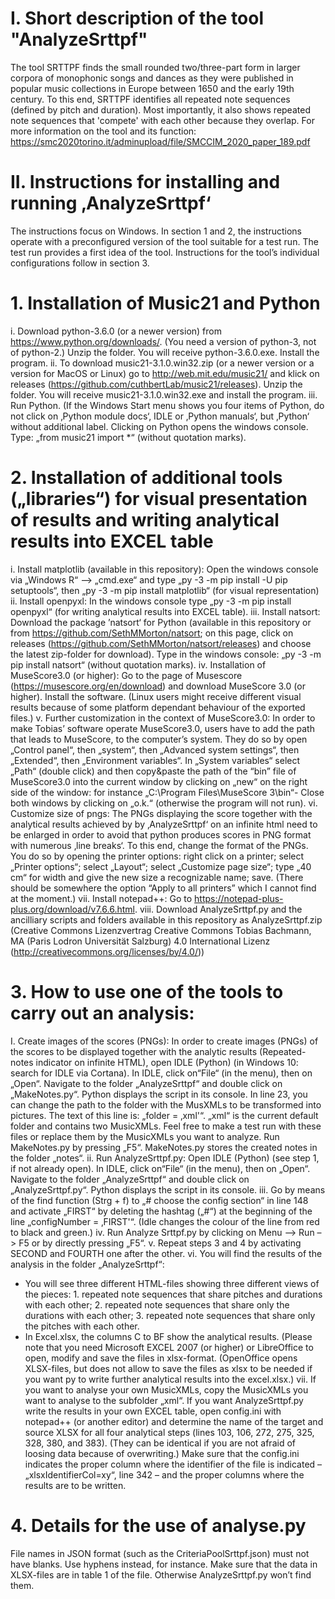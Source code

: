 # I. Short description of the tool "AnalyzeSrttpf"
The tool SRTTPF finds the small rounded two/three-part form in larger corpora of monophonic songs and dances as they were published in popular music collections in Europe between 1650 and the early 19th century. 
To this end, SRTTPF identifies all repeated note sequences (defined by pitch and duration). Most importantly, it also shows repeated note sequences that 'compete' with each other because they overlap. For more information on the tool and its function: https://smc2020torino.it/adminupload/file/SMCCIM_2020_paper_189.pdf

# II. Instructions for installing and running ‚AnalyzeSrttpf‘
The instructions focus on Windows. In section 1 and 2, the instructions operate with a preconfigured version of the tool suitable for a test run. The test run provides a first idea of the tool. Instructions for the tool’s individual configurations follow in section 3.

# 1. Installation of Music21 and Python
i. Download python-3.6.0 (or a newer version) from https://www.python.org/downloads/. (You need a version of python-3, not of python-2.) Unzip the folder. You will receive python-3.6.0.exe. Install the program.
ii. To download music21-3.1.0.win32.zip (or a newer version or a version for MacOS or Linux) go to http://web.mit.edu/music21/ and klick on releases (https://github.com/cuthbertLab/music21/releases). Unzip the folder. You will receive music21-3.1.0.win32.exe and install the program.
iii. Run Python. (If the Windows Start menu shows you four items of Python, do not click on ‚Python module docs‘, IDLE or ‚Python manuals‘, but ‚Python‘ without additional label. Clicking on Python opens the windows console. Type: „from music21 import *“ (without quotation marks).

# 2. Installation of additional tools („libraries“) for visual presentation of results and writing analytical results into EXCEL table
i. Install matplotlib (available in this repository): Open the windows console via „Windows R“ –> „cmd.exe“ and type „py -3 -m pip install -U pip setuptools“, then „py -3 -m pip install matplotlib“ (for visual representation)
ii. Install openpyxl: In the windows console type „py -3 -m pip install openpyxl“ (for writing analytical results into EXCEL table).
iii. Install natsort: Download the package ’natsort‘ for Python (available in this repository or from https://github.com/SethMMorton/natsort; on this page, click on releases (https://github.com/SethMMorton/natsort/releases) and choose the latest zip-folder for download). Type in the windows console: „py -3 -m pip install natsort“ (without quotation marks).
iv. Installation of MuseScore3.0 (or higher): Go to the page of Musescore (https://musescore.org/en/download) and download MuseScore 3.0 (or higher). Install the software. (Linux users might receive different visual results because of some platform dependant behaviour of the exported files.)
v. Further customization in the context of MuseScore3.0: In order to make Tobias’ software operate MuseScore3.0, users have to add the path that leads to MuseScore, to the computer’s system. They do so by open „Control panel“, then „system“, then „Advanced system settings“, then „Extended“, then „Environment variables“. In „System variables“ select „Path“ (double click) and then copy&paste the path of the “bin” file of MuseScore3.0 into the current window by clicking on „new“ on the right side of the window: for instance „C:\Program Files\MuseScore 3\bin“- Close both windows by clicking on „o.k.“ (otherwise the program will not run).
vi. Customize size of pngs: The PNGs displaying the score together with the analytical results achieved by by ‚AnalyzeSrttpf‘ on an infinite html need to be enlarged in order to avoid that python produces scores in PNG format with numerous ‚line breaks‘. To this end, change the format of the PNGs. You do so by opening the printer options: right click on a printer; select „Printer options“; select „Layout“; select „Customize page size“; type „40 cm“ for width and give the new size a recognizable name; save. (There should be somewhere the option “Apply to all printers” which I cannot find at the moment.)
vii. Install notepad++: Go to https://notepad-plus-plus.org/download/v7.6.6.html.
viii. Download AnalyzeSrttpf.py and the ancilliary scripts and folders available in this repository as AnalyzeSrttpf.zip (Creative Commons Lizenzvertrag  Creative Commons Tobias Bachmann, MA (Paris Lodron Universität Salzburg) 4.0 International Lizenz (http://creativecommons.org/licenses/by/4.0/))

# 3. How to use one of the tools to carry out an analysis:
I. Create images of the scores (PNGs): In order to create images (PNGs) of the scores to be displayed together with the analytic results (Repeated-notes indicator on infinite HTML), open IDLE (Python) (in Windows 10: search for IDLE via Cortana). In IDLE, click on“File“ (in the menu), then on „Open“. Navigate to the folder „AnalyzeSrttpf“ and double click on „MakeNotes.py“. Python displays the script in its console. In line 23, you can change the path to the folder with the MusXMLs to be transformed into pictures. The text of this line is: „folder = ‚xml'“. „xml“ is the current default folder and contains two MusicXMLs. Feel free to make a test run with these files or replace them by the MusicXMLs you want to analyze. Run MakeNotes.py by pressing „F5“. MakeNotes.py stores the created notes in the folder „notes“.
ii. Run AnalyzeSrttpf.py: Open IDLE (Python) (see step 1, if not already open). In IDLE, click on“File“ (in the menu), then on „Open“. Navigate to the folder „AnalyzeSrttpf“ and double click on „AnalyzeSrttpf.py“. Python displays the script in its console.
iii. Go by means of the find function (Strg + f) to „# choose the config section“ in line 148 and activate „FIRST“ by deleting the hashtag („#“) at the beginning of the line „configNumber = ‚FIRST'“. (Idle changes the colour of the line from red to black and green.)
iv. Run Analyze Srttpf.py by clicking on Menu –> Run –> F5 or by directly pressing „F5“.
v. Repeat steps 3 and 4 by activating SECOND and FOURTH one after the other.
vi. You will find the results of the analysis in the folder „AnalyzeSrttpf“:
- You will see three different HTML-files showing three different views of the pieces: 1. repeated note sequences that share pitches and durations with each other; 2. repeated note sequences that share only the durations with each other; 3. repeated note sequences that share only the pitches with each other.
- In Excel.xlsx, the columns C to BF show the analytical results. (Please note that you need Microsoft EXCEL 2007 (or higher) or LibreOffice to open, modify and save the files in xlsx-format. (OpenOffice opens XLSX-files, but does not allow to save the files as xlsx to be needed if you want py to write further analytical results into the excel.xlsx.)
vii. If you want to analyse your own MusicXMLs, copy the MusicXMLs you want to analyse to the subfolder „xml“. If you want AnalyzeSrttpf.py write the results in your own EXCEL table, open config.ini with notepad++ (or another editor) and determine the name of the target and source XLSX for all four analytical steps (lines 103, 106, 272, 275, 325, 328, 380, and 383). (They can be identical if you are not afraid of loosing data because of overwriting.) Make sure that the config.ini indicates the proper column where the identifier of the file is indicated – „xlsxIdentifierCol=xy“, line 342 – and the proper columns where the results are to be written.

# 4. Details for the use of analyse.py
File names in JSON format (such as the CriteriaPoolSrttpf.json) must not have blanks. Use hyphens instead, for instance.
Make sure that the data in XLSX-files are in table 1 of the file. Otherwise AnalyzeSrttpf.py won’t find them.

